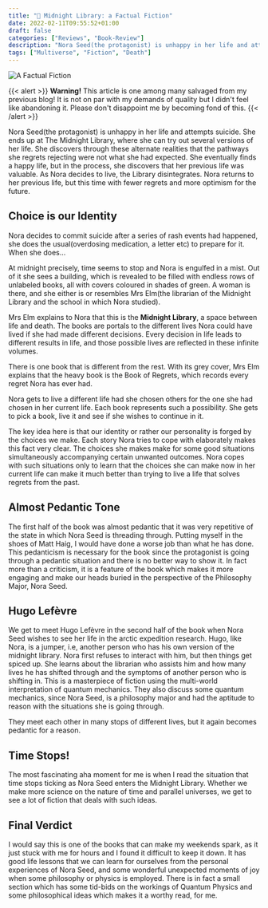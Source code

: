 ```yaml
---
title: "📙 Midnight Library: a Factual Fiction"
date: 2022-02-11T09:55:52+01:00
draft: false
categories: ["Reviews", "Book-Review"]
description: "Nora Seed(the protagonist) is unhappy in her life and attempts suicide. She ends up at The Midnight Library, where she can try out several versions of her life. She discovers ..."
tags: ["Multiverse", "Fiction", "Death"]
---
```


![A Factual Fiction](img/A-Factual-Fiction.png)

{{< alert >}}
**Warning!** This article is one among many salvaged from my previous blog! It is not on par with my demands of quality but I didn't feel like abandoning it. Please don't disappoint me by becoming fond of this.
{{< /alert >}}

Nora Seed(the protagonist) is unhappy in her life and attempts suicide. She ends up at The Midnight Library, where she can try out several versions of her life. She discovers through these alternate realities that the pathways she regrets rejecting were not what she had expected. She eventually finds a happy life, but in the process, she discovers that her previous life was valuable. As Nora decides to live, the Library disintegrates. Nora returns to her previous life, but this time with fewer regrets and more optimism for the future.

## Choice is our Identity
Nora decides to commit suicide after a series of rash events had happened, she does the usual(overdosing medication, a letter etc) to prepare for it. When she does...

At midnight precisely, time seems to stop and Nora is engulfed in a mist. Out of it she sees a building, which is revealed to be filled with endless rows of unlabeled books, all with covers coloured in shades of green. A woman is there, and she either is or resembles Mrs Elm(the librarian of the Midnight Library and the school in which Nora studied).

Mrs Elm explains to Nora that this is the **Midnight Library**, a space between life and death. The books are portals to the different lives Nora could have lived if she had made different decisions. Every decision in life leads to different results in life, and those possible lives are reflected in these infinite volumes.

There is one book that is different from the rest. With its grey cover, Mrs Elm explains that the heavy book is the Book of Regrets, which records every regret Nora has ever had.

Nora gets to live a different life had she chosen others for the one she had chosen in her current life. Each book represents such a possibility. She gets to pick a book, live it and see if she wishes to continue in it.

The key idea here is that our identity or rather our personality is forged by the choices we make. Each story Nora tries to cope with elaborately makes this fact very clear. The choices she makes make for some good situations simultaneously accompanying certain unwanted outcomes. Nora copes with such situations only to learn that the choices she can make now in her current life can make it much better than trying to live a life that solves regrets from the past.

## Almost Pedantic Tone
The first half of the book was almost pedantic that it was very repetitive of the state in which Nora Seed is threading through. Putting myself in the shoes of Matt Haig, I would have done a worse job than what he has done. This pedanticism is necessary for the book since the protagonist is going through a pedantic situation and there is no better way to show it. In fact more than a criticism, it is a feature of the book which makes it more engaging and make our heads buried in the perspective of the Philosophy Major, Nora Seed.

## Hugo Lefèvre
We get to meet Hugo Lefèvre in the second half of the book when Nora Seed wishes to see her life in the arctic expedition research. Hugo, like Nora, is a jumper, i.e, another person who has his own version of the midnight library. Nora first refuses to interact with him, but then things get spiced up. She learns about the librarian who assists him and how many lives he has shifted through and the symptoms of another person who is shifting in. This is a masterpiece of fiction using the multi-world interpretation of quantum mechanics. They also discuss some quantum mechanics, since Nora Seed, is a philosophy major and had the aptitude to reason with the situations she is going through.

They meet each other in many stops of different lives, but it again becomes pedantic for a reason.

## Time Stops!
The most fascinating aha moment for me is when I read the situation that time stops ticking as Nora Seed enters the Midnight Library. Whether we make more science on the nature of time and parallel universes, we get to see a lot of fiction that deals with such ideas.

## Final Verdict
I would say this is one of the books that can make my weekends spark, as it just stuck with me for hours and I found it difficult to keep it down. It has good life lessons that we can learn for ourselves from the personal experiences of Nora Seed, and some wonderful unexpected moments of joy when some philosophy or physics is employed. There is in fact a small section which has some tid-bids on the workings of Quantum Physics and some philosophical ideas which makes it a worthy read, for me.

